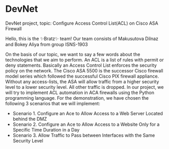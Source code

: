 # DevNet
DevNet project, topic: Configure Access Control List(ACL) on Cisco ASA Firewall

Hello, this is the ✨Bratz✨ team!
Our team consists of Makusutova Dilnaz and Bokey Aliya from group ISNS-1903

On the basis of our topic, we want to say a few words about the technologies that we aim to perform. An ACL is a list of rules with permit or deny statements. Basically an Access Control List enforces the security policy on the network. The Cisco ASA 5500 is the successor Cisco firewall model series which followed the successful Cisco PIX firewall appliance. Without any access-lists, the ASA will allow traffic from a higher security level to a lower security level. All other traffic is dropped. In our project, we will try to implement ACL automation in ACA firewalls using the Python programming language. For the demonstration, we have chosen the following 3 scenarios that we will implement:
- Scenario 1. Configure an Ace to Allow Access to a Web Server Located behind the DMZ
- Scenario 2. Configure an Ace to Allow Access to a Website Only for a Specific Time Duration in a Day
- Scenario 3. Allow Traffic to Pass between Interfaces with the Same Security Level

